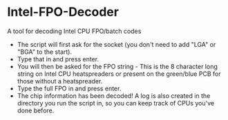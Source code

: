 # Intel-FPO-Decoder
A tool for decoding Intel CPU FPO/batch codes

- The script will first ask for the socket (you don't need to add "LGA" or "BGA" to the start).
- Type that in and press enter.
- You will then be asked for the FPO string - This is the 8 character long string on Intel CPU heatspreaders or present on the green/blue PCB for those without a heatspreader.
- Type the full FPO in and press enter.
- The chip information has been decoded! A log is also created in the directory you run the script in, so you can keep track of CPUs you've done before.
